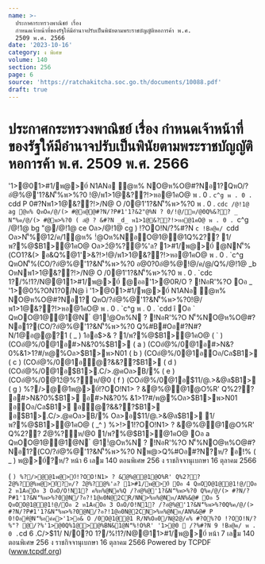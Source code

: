 ```yaml
---
name: >-
  ประกาศกระทรวงพาณิชย์ เรื่อง
  กำหนดเจ้าหน้าที่ของรัฐให้มีอำนาจปรับเป็นพินัยตามพระราชบัญญัติหอการค้า พ.ศ.
  2509 พ.ศ. 2566
date: '2023-10-16'
category: ง พิเศษ
volume: 140
section: 256
page: 6
source: 'https://ratchakitcha.soc.go.th/documents/10088.pdf'
draft: true
---
```


# ประกาศกระทรวงพาณิชย์ เรื่อง กำหนดเจ้าหน้าที่ของรัฐให้มีอำนาจปรับเป็นพินัยตามพระราชบัญญัติหอการค้า พ.ศ. 2509 พ.ศ. 2566

'1>@01>#1/พ@>0์ N1ANอ ํ@ห% NO@ห%O@#?Nอ1?QหO/?อํ@%@'1?&N'็%พ>%?0 !@/พ1>1@&??!>หอ@1คO@ พ . 0 . `c^g พ . 0 . `cdd P 0#?Nพ1>1@&??!>/N@ O /0@1'1?&N'็%พ>%?0 พ . 0 . `cdc /@!1@ ag ํ@ห% QหOค/@/(> #@อ@@#?N/?P#1'1?&2"@%N ? 0/!@/ห/@0Q%&?? _ N'็%ค/@/(> #@พ>%?0 ( ลํ@ ? &#?N _d_ พ1>1@&??!>หอ@1คO@ พ . 0 . `c^g /@!1@ bg "@/@!1@ ce Oล>/@!1@ cg ) !?OO!N/?%#?N `c !Bล@ค/ `cdd Oล>N'็%@12/ค/1ํ@ห% !ํ@Oห%NอO@1@@1Q%2?? 1/พ?%@$B1>@1คO@ Oล>2ํ@%?@%'ล? 1>#1/พ@>0์ @NN'็%(CO1?&(> อ&Q%@1'>&?!>!@/พ1>1@&??!>หอ@1คO@ พ . 0 . `c^g QหON'็%(CO/?อํ@%@'1?&N'็%พ>%?0 อ@0?0อํ@%@!@/ค/@/Q%/@!1@ _b OหNพ1>1@&??!>/N@ O /0@1'1?&N'็%พ>%?0 พ . 0 . `cdc 1?/%!1?/N@@11>#1/พ@>0์ @ออ'1>@0R/O ? !NอR'%?O Oอ _ '1>@0%?ON1?0/N@ ì '1>@01>#1/พ@>0์ N1ANอ ํ@ห% NO@ห%O@#?Nอ1? QหO/?อํ@%@'1?&N'็%พ>%?0!@/พ1>1@&??!>หอ@1คO@ พ . 0 . `c^g พ . 0 . `cdd î Oอ ` QหOO@1@@1@N ํ @1!ํ@Oห%N ? !NอR'%?O N'็%NO@ห%O@#?Nอ1?(CO/?อํ@%@'1?&N'็%พ>%?0 Q%#B#Oอ#?N#?N/1@อ@@?1 ( _ ) 1ออ$>& ? 1/พ?%@$B1>@1คO@ ( ` ) (COอํ@%/0@1อ#>N&?0%$B1> ( a ) (COอํ@%/0@1อ#>N&?0%&1>1?#/ห@%Oล>$B1>พ>N01 ( b ) (COอํ@%/0@1อOอ/Cล$B1> ( c ) (COอํ@%/0@1อํ@?&&??$B1> ( d ) (COอํ@%/0@1อ$B1>.C/>.@คOล>B/% ( e ) (COอํ@%/0@12ํ@%?ห/@0 ( f ) (COอํ@%/0@1อ$11/@.>&@ล$B1> ( g ) %?/>@@1พ@>0์!?OO!N1> ? &ํ@%@@1@O%R' Q%2?? อ#>N&?0%$B1> อ#>N&?0% &1>1?#/ห@%Oล>$B1>พ>N01 อOอ/Cล$B1> อํ@?&&??$B1> อ$B1>.C/>.@คOล>B/% Oล>อ$11/@.>&@ล$B1> 1/พ?%@$B1>@1คO@ ( _^ ) %>!>1!?OO!N1> ? &ํ@%@@1@O%R' Q%2?? 2ํ@%?ห/@0 1/พ?%@$B1>@1คO@ Oอ a QหOO@1@@1@N ํ @1!ํ@Oห%N ? !NอR'%?O N'็%NO@ห%O@#?Nอ1?(CO/?อํ@%@'1?&N'็%พ>%?0 Nพ@>Q%#Oอ#?N?ห/? อ!% ( _ ) พ@>0์?ห/? หน้า 6 เลม 140 ตอนพิเศษ 256 ง ราชกิจจานุเบกษา 16 ตุลาคม 2566

( ` ) %?/>@@1พ@>0์!?OO!N1> ? &ํ@%@@1@O%R' Q%2?? 2ํ@%?@%พ@>0์?ห/? 2ํ@%?@%'ล? 1>#1/พ@>0์ Oอ 4 QหOO@1@@1!@/Oอ 2 ห1AอOอ 3 OลO/O!N1? ค%ห%@Nค%Q /?อํ@%@'1?&N'็%พ>%?0 Q%ค/@/(> #?N/?P#1'1?&N'็%พ>%?0@N/?อ?!1@อ0N@2CR/NN>%ห%@Nห/AN%&@# Oอ 5 QหOO@1@@1!@/Oอ 2 ห1AอOอ 3 OลO/O!N1? /?อํ@%@'1?&N'็%พ>%?0Q%ค/@/(> #?N/?P#1'1?&N'็%พ>%?0@N/?อ?!1@อ0N@2CN>%ห%@Nห/AN%&@# P 0!Oอ#ํ@N'็%อค์ค>'1>อ& O /0O@1@@1 R/N%Oอ0/N@2@/ค% #?O%?O !?OO!N/?%"? @/?%'1>@0Q%1@>@%BN&1@N'็%!O%R' '1>@0  /?%#?N 9 !Bล@ค/ พ . 0 . `cd 6 .C/>$11/ N/0?0 1?/%!1?/N@@11>#1/พ@>0์ หน้า 7 เลม 140 ตอนพิเศษ 256 ง ราชกิจจานุเบกษา 16 ตุลาคม 2566 Powered by TCPDF (www.tcpdf.org)
